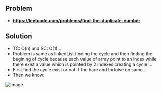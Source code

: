 ## Problem

- **https://leetcode.com/problems/find-the-duplicate-number**

## Solution

- TC: O(n) and SC: O(1)...
- Problem is same as linkedList finding the cycle and then finding the begining of cycle because each value of array point to an index while there exist a value which is pointed by 2 indexes creating a cycle....
- First find the cycle exist or not if the hare and tortoise on same....
- Then we know:


![image](https://user-images.githubusercontent.com/67089723/204448747-d6acb018-b788-46a4-a62b-7ba880d2062a.png)
